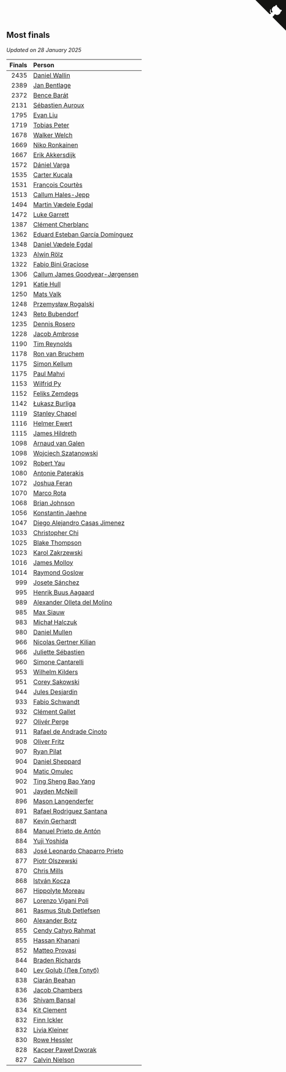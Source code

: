 ## Most finals

*Updated on 28 January 2025*

| Finals | Person |
| ---: | :--- |
| 2435 | [Daniel Wallin](https://www.worldcubeassociation.org/persons/2013WALL03) |
| 2389 | [Jan Bentlage](https://www.worldcubeassociation.org/persons/2010BENT01) |
| 2372 | [Bence Barát](https://www.worldcubeassociation.org/persons/2008BARA01) |
| 2131 | [Sébastien Auroux](https://www.worldcubeassociation.org/persons/2008AURO01) |
| 1795 | [Evan Liu](https://www.worldcubeassociation.org/persons/2009LIUE01) |
| 1719 | [Tobias Peter](https://www.worldcubeassociation.org/persons/2014PETE03) |
| 1678 | [Walker Welch](https://www.worldcubeassociation.org/persons/2011WELC01) |
| 1669 | [Niko Ronkainen](https://www.worldcubeassociation.org/persons/2010RONK01) |
| 1667 | [Erik Akkersdijk](https://www.worldcubeassociation.org/persons/2005AKKE01) |
| 1572 | [Dániel Varga](https://www.worldcubeassociation.org/persons/2008VARG01) |
| 1535 | [Carter Kucala](https://www.worldcubeassociation.org/persons/2015KUCA01) |
| 1531 | [François Courtès](https://www.worldcubeassociation.org/persons/2008COUR01) |
| 1513 | [Callum Hales-Jepp](https://www.worldcubeassociation.org/persons/2012HALE01) |
| 1494 | [Martin Vædele Egdal](https://www.worldcubeassociation.org/persons/2013EGDA02) |
| 1472 | [Luke Garrett](https://www.worldcubeassociation.org/persons/2017GARR05) |
| 1387 | [Clément Cherblanc](https://www.worldcubeassociation.org/persons/2014CHER05) |
| 1362 | [Eduard Esteban García Domínguez](https://www.worldcubeassociation.org/persons/2011EDUA01) |
| 1348 | [Daniel Vædele Egdal](https://www.worldcubeassociation.org/persons/2013EGDA01) |
| 1323 | [Alwin Rölz](https://www.worldcubeassociation.org/persons/2016ROLZ01) |
| 1322 | [Fabio Bini Graciose](https://www.worldcubeassociation.org/persons/2010GRAC02) |
| 1306 | [Callum James Goodyear-Jørgensen](https://www.worldcubeassociation.org/persons/2012GOOD02) |
| 1291 | [Katie Hull](https://www.worldcubeassociation.org/persons/2010HULL01) |
| 1250 | [Mats Valk](https://www.worldcubeassociation.org/persons/2007VALK01) |
| 1248 | [Przemysław Rogalski](https://www.worldcubeassociation.org/persons/2013ROGA02) |
| 1243 | [Reto Bubendorf](https://www.worldcubeassociation.org/persons/2012BUBE01) |
| 1235 | [Dennis Rosero](https://www.worldcubeassociation.org/persons/2010ROSE03) |
| 1228 | [Jacob Ambrose](https://www.worldcubeassociation.org/persons/2010AMBR01) |
| 1190 | [Tim Reynolds](https://www.worldcubeassociation.org/persons/2005REYN01) |
| 1178 | [Ron van Bruchem](https://www.worldcubeassociation.org/persons/2003BRUC01) |
| 1175 | [Simon Kellum](https://www.worldcubeassociation.org/persons/2016KELL12) |
| 1175 | [Paul Mahvi](https://www.worldcubeassociation.org/persons/2012MAHV01) |
| 1153 | [Wilfrid Py](https://www.worldcubeassociation.org/persons/2016PYWI01) |
| 1152 | [Feliks Zemdegs](https://www.worldcubeassociation.org/persons/2009ZEMD01) |
| 1142 | [Łukasz Burliga](https://www.worldcubeassociation.org/persons/2013BURL01) |
| 1119 | [Stanley Chapel](https://www.worldcubeassociation.org/persons/2016CHAP04) |
| 1116 | [Helmer Ewert](https://www.worldcubeassociation.org/persons/2015EWER01) |
| 1115 | [James Hildreth](https://www.worldcubeassociation.org/persons/2009HILD01) |
| 1098 | [Arnaud van Galen](https://www.worldcubeassociation.org/persons/2006GALE01) |
| 1098 | [Wojciech Szatanowski](https://www.worldcubeassociation.org/persons/2011SZAT01) |
| 1092 | [Robert Yau](https://www.worldcubeassociation.org/persons/2009YAUR01) |
| 1080 | [Antonie Paterakis](https://www.worldcubeassociation.org/persons/2012PATE01) |
| 1072 | [Joshua Feran](https://www.worldcubeassociation.org/persons/2011FERA01) |
| 1070 | [Marco Rota](https://www.worldcubeassociation.org/persons/2009ROTA01) |
| 1068 | [Brian Johnson](https://www.worldcubeassociation.org/persons/2013JOHN10) |
| 1056 | [Konstantin Jaehne](https://www.worldcubeassociation.org/persons/2015JAEH01) |
| 1047 | [Diego Alejandro Casas Jimenez](https://www.worldcubeassociation.org/persons/2014JIME05) |
| 1033 | [Christopher Chi](https://www.worldcubeassociation.org/persons/2014CHIC01) |
| 1025 | [Blake Thompson](https://www.worldcubeassociation.org/persons/2010THOM03) |
| 1023 | [Karol Zakrzewski](https://www.worldcubeassociation.org/persons/2014ZAKR01) |
| 1016 | [James Molloy](https://www.worldcubeassociation.org/persons/2011MOLL01) |
| 1014 | [Raymond Goslow](https://www.worldcubeassociation.org/persons/2014GOSL01) |
| 999 | [Josete Sánchez](https://www.worldcubeassociation.org/persons/2015SANC18) |
| 995 | [Henrik Buus Aagaard](https://www.worldcubeassociation.org/persons/2006BUUS01) |
| 989 | [Alexander Olleta del Molino](https://www.worldcubeassociation.org/persons/2008OLLE01) |
| 985 | [Max Siauw](https://www.worldcubeassociation.org/persons/2017SIAU02) |
| 983 | [Michał Halczuk](https://www.worldcubeassociation.org/persons/2006HALC01) |
| 980 | [Daniel Mullen](https://www.worldcubeassociation.org/persons/2016MULL04) |
| 966 | [Nicolas Gertner Kilian](https://www.worldcubeassociation.org/persons/2013GERT01) |
| 966 | [Juliette Sébastien](https://www.worldcubeassociation.org/persons/2014SEBA01) |
| 960 | [Simone Cantarelli](https://www.worldcubeassociation.org/persons/2012CANT02) |
| 953 | [Wilhelm Kilders](https://www.worldcubeassociation.org/persons/2010KILD02) |
| 951 | [Corey Sakowski](https://www.worldcubeassociation.org/persons/2011SAKO01) |
| 944 | [Jules Desjardin](https://www.worldcubeassociation.org/persons/2010DESJ01) |
| 933 | [Fabio Schwandt](https://www.worldcubeassociation.org/persons/2014SCHW02) |
| 932 | [Clément Gallet](https://www.worldcubeassociation.org/persons/2004GALL02) |
| 927 | [Olivér Perge](https://www.worldcubeassociation.org/persons/2007PERG01) |
| 911 | [Rafael de Andrade Cinoto](https://www.worldcubeassociation.org/persons/2007CINO01) |
| 908 | [Oliver Fritz](https://www.worldcubeassociation.org/persons/2014FRIT02) |
| 907 | [Ryan Pilat](https://www.worldcubeassociation.org/persons/2016PILA03) |
| 904 | [Daniel Sheppard](https://www.worldcubeassociation.org/persons/2009SHEP01) |
| 904 | [Matic Omulec](https://www.worldcubeassociation.org/persons/2010OMUL02) |
| 902 | [Ting Sheng Bao Yang](https://www.worldcubeassociation.org/persons/2008BAOY01) |
| 901 | [Jayden McNeill](https://www.worldcubeassociation.org/persons/2012MCNE01) |
| 896 | [Mason Langenderfer](https://www.worldcubeassociation.org/persons/2013LANG03) |
| 891 | [Rafael Rodriguez Santana](https://www.worldcubeassociation.org/persons/2012SANT12) |
| 887 | [Kevin Gerhardt](https://www.worldcubeassociation.org/persons/2013GERH01) |
| 884 | [Manuel Prieto de Antón](https://www.worldcubeassociation.org/persons/2015ANTO04) |
| 884 | [Yuji Yoshida](https://www.worldcubeassociation.org/persons/2015YOSH01) |
| 883 | [José Leonardo Chaparro Prieto](https://www.worldcubeassociation.org/persons/2011CHAP01) |
| 877 | [Piotr Olszewski](https://www.worldcubeassociation.org/persons/2013OLSZ02) |
| 870 | [Chris Mills](https://www.worldcubeassociation.org/persons/2014MILL04) |
| 868 | [István Kocza](https://www.worldcubeassociation.org/persons/2005KOCZ01) |
| 867 | [Hippolyte Moreau](https://www.worldcubeassociation.org/persons/2008MORE02) |
| 867 | [Lorenzo Vigani Poli](https://www.worldcubeassociation.org/persons/2007POLI01) |
| 861 | [Rasmus Stub Detlefsen](https://www.worldcubeassociation.org/persons/2014DETL01) |
| 860 | [Alexander Botz](https://www.worldcubeassociation.org/persons/2013BOTZ01) |
| 855 | [Cendy Cahyo Rahmat](https://www.worldcubeassociation.org/persons/2010RAHM02) |
| 855 | [Hassan Khanani](https://www.worldcubeassociation.org/persons/2018KHAN26) |
| 852 | [Matteo Provasi](https://www.worldcubeassociation.org/persons/2009PROV01) |
| 844 | [Braden Richards](https://www.worldcubeassociation.org/persons/2017RICH02) |
| 840 | [Lev Golub (Лев Голуб)](https://www.worldcubeassociation.org/persons/2014HOLU01) |
| 838 | [Ciarán Beahan](https://www.worldcubeassociation.org/persons/2012BEAH01) |
| 836 | [Jacob Chambers](https://www.worldcubeassociation.org/persons/2017CHAM09) |
| 836 | [Shivam Bansal](https://www.worldcubeassociation.org/persons/2011BANS02) |
| 834 | [Kit Clement](https://www.worldcubeassociation.org/persons/2008CLEM01) |
| 832 | [Finn Ickler](https://www.worldcubeassociation.org/persons/2012ICKL01) |
| 832 | [Livia Kleiner](https://www.worldcubeassociation.org/persons/2013KLEI03) |
| 830 | [Rowe Hessler](https://www.worldcubeassociation.org/persons/2007HESS01) |
| 828 | [Kacper Paweł Dworak](https://www.worldcubeassociation.org/persons/2020DWOR01) |
| 827 | [Calvin Nielson](https://www.worldcubeassociation.org/persons/2014NIEL03) |


<a href="https://github.com/jonatanklosko/wca_statistics" class="github-corner" aria-label="View source on Github"><svg width="80" height="80" viewBox="0 0 250 250" style="fill:#151513; color:#fff; position: absolute; top: 0; border: 0; right: 0;" aria-hidden="true"><path d="M0,0 L115,115 L130,115 L142,142 L250,250 L250,0 Z"></path><path d="M128.3,109.0 C113.8,99.7 119.0,89.6 119.0,89.6 C122.0,82.7 120.5,78.6 120.5,78.6 C119.2,72.0 123.4,76.3 123.4,76.3 C127.3,80.9 125.5,87.3 125.5,87.3 C122.9,97.6 130.6,101.9 134.4,103.2" fill="currentColor" style="transform-origin: 130px 106px;" class="octo-arm"></path><path d="M115.0,115.0 C114.9,115.1 118.7,116.5 119.8,115.4 L133.7,101.6 C136.9,99.2 139.9,98.4 142.2,98.6 C133.8,88.0 127.5,74.4 143.8,58.0 C148.5,53.4 154.0,51.2 159.7,51.0 C160.3,49.4 163.2,43.6 171.4,40.1 C171.4,40.1 176.1,42.5 178.8,56.2 C183.1,58.6 187.2,61.8 190.9,65.4 C194.5,69.0 197.7,73.2 200.1,77.6 C213.8,80.2 216.3,84.9 216.3,84.9 C212.7,93.1 206.9,96.0 205.4,96.6 C205.1,102.4 203.0,107.8 198.3,112.5 C181.9,128.9 168.3,122.5 157.7,114.1 C157.9,116.9 156.7,120.9 152.7,124.9 L141.0,136.5 C139.8,137.7 141.6,141.9 141.8,141.8 Z" fill="currentColor" class="octo-body"></path></svg></a><style>.github-corner:hover .octo-arm{animation:octocat-wave 560ms ease-in-out}@keyframes octocat-wave{0%,100%{transform:rotate(0)}20%,60%{transform:rotate(-25deg)}40%,80%{transform:rotate(10deg)}}@media (max-width:500px){.github-corner:hover .octo-arm{animation:none}.github-corner .octo-arm{animation:octocat-wave 560ms ease-in-out}}</style>
